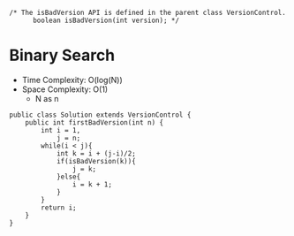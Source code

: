 ```
/* The isBadVersion API is defined in the parent class VersionControl.
      boolean isBadVersion(int version); */
```
# Binary Search
* Time Complexity: O(log(N))
* Space Complexity: O(1)
	* N as n
```
public class Solution extends VersionControl {
    public int firstBadVersion(int n) {
        int i = 1, 
            j = n;
        while(i < j){
            int k = i + (j-i)/2;
            if(isBadVersion(k)){
                j = k;
            }else{
                i = k + 1;
            }
        } 
        return i;
    }
}
```